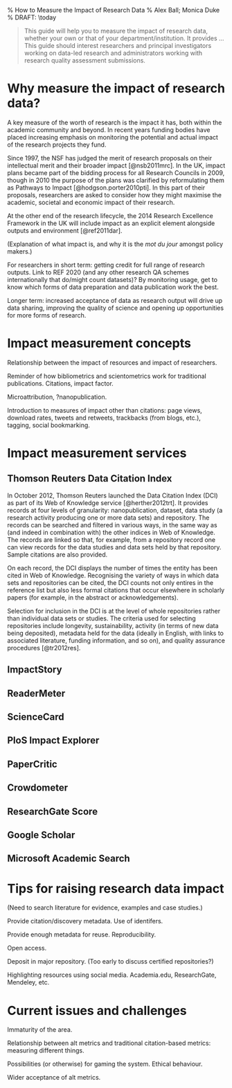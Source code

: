 % How to Measure the Impact of Research Data
% Alex Ball; Monica Duke
% DRAFT: \today

> This guide will help you to measure the impact of research data, whether your own or that of your department/institution. It provides ... This guide should interest researchers and principal investigators working on data-led research and administrators working with research quality assessment submissions.

Why measure the impact of research data?
========================================

A key measure of the worth of research is the impact it has, both within the academic community and beyond. In recent years funding bodies have placed increasing emphasis on monitoring the potential and actual impact of the research projects they fund.

Since 1997, the NSF has judged the merit of research proposals on their intellectual merit and their broader impact [@nsb2011mrc]. In the UK, impact plans became part of the bidding process for all Research Councils in 2009, though in 2010 the purpose of the plans was clarified by reformulating them as Pathways to Impact [@hodgson.porter2010pti]. In this part of their proposals, researchers are asked to consider how they might maximise the academic, societal and economic impact of their research.

At the other end of the research lifecycle, the 2014 Research Excellence Framework in the UK will include impact as an explicit element alongside outputs and environment [@ref2011dar].

(Explanation of what impact is, and why it is the *mot du jour* amongst policy makers.)

For researchers in short term: getting credit for full range of research outputs. Link to REF 2020 (and any other research QA schemes internationally that do/might count datasets)? By monitoring usage, get to know which forms of data preparation and data publication work the best.

Longer term: increased acceptance of data as research output will drive up data sharing, improving the quality of science and opening up opportunities for more forms of research.


Impact measurement concepts
===========================

Relationship between the impact of resources and impact of researchers.

Reminder of how bibliometrics and scientometrics work for traditional publications. Citations, impact factor.

Microattribution, ?nanopublication. 

Introduction to measures of impact other than citations: page views, download rates, tweets and retweets, trackbacks (from blogs, etc.), tagging, social bookmarking.

Impact measurement services
===========================

Thomson Reuters Data Citation Index
------------------------------------

In October 2012, Thomson Reuters launched the Data Citation Index (DCI) as part of its Web of Knowledge service [@herther2012trt]. It provides records at four levels of granularity: nanopublication, dataset, data study (a research activity producing one or more data sets) and repository. The records can be searched and filtered in various ways, in the same way as (and indeed in combination with) the other indices in Web of Knowledge. The records are linked so that, for example, from a repository record one can view records for the data studies and data sets held by that repository. Sample citations are also provided.

On each record, the DCI displays the number of times the entity has been cited in Web of Knowledge. Recognising the variety of ways in which data sets and repositories can be cited, the DCI counts not only entires in the reference list but also less formal citations that occur elsewhere in scholarly papers (for example, in the abstract or acknowledgements).

Selection for inclusion in the DCI is at the level of whole repositories rather than individual data sets or studies. The criteria used for selecting repositories include longevity, sustainability, activity (in terms of new data being deposited), metadata held for the data (ideally in English, with links to associated literature, funding information, and so on), and quality assurance procedures [@tr2012res].

ImpactStory
-----------

ReaderMeter
-----------

ScienceCard
-----------

PloS Impact Explorer
--------------------

PaperCritic
-----------

Crowdometer
-----------

ResearchGate Score
------------------

Google Scholar
--------------

Microsoft Academic Search
-------------------------



Tips for raising research data impact
=====================================

(Need to search literature for evidence, examples and case studies.)

Provide citation/discovery metadata. Use of identifers.

Provide enough metadata for reuse. Reproducibility.

Open access.

Deposit in major repository. (Too early to discuss certified repositories?)

Highlighting resources using social media. Academia.edu, ResearchGate, Mendeley, etc.


Current issues and challenges
=============================

Immaturity of the area.

Relationship between alt metrics and traditional citation-based metrics: measuring different things.

Possibilities (or otherwise) for gaming the system. Ethical behaviour.

Wider acceptance of alt metrics.

